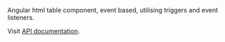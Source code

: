 Angular html table component, event based, utilising triggers and event listeners.

Visit [API documentation][1].


[1]: http://angular-table.fireh.biz.id
